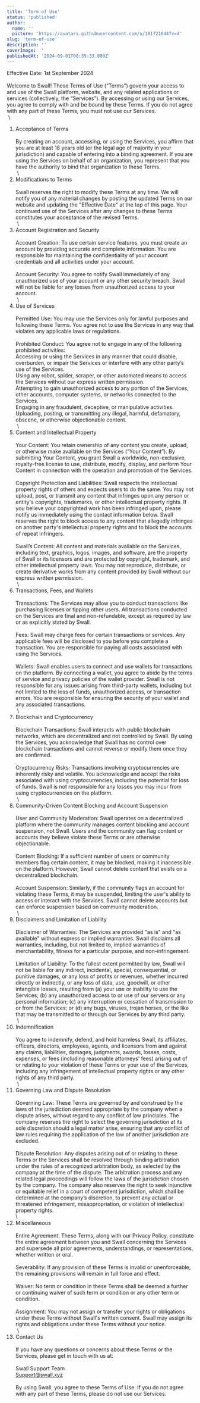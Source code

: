 ```yaml
---
title: 'Term of Use'
status: 'published'
author:
  name: ''
  picture: 'https://avatars.githubusercontent.com/u/181721044?v=4'
slug: 'term-of-use'
description: ''
coverImage: ''
publishedAt: '2024-09-01T08:35:33.000Z'
---
```


Effective Date: 1st September 2024\
 \
Welcome to Swall! These Terms of Use (“Terms”) govern your access to and use of the Swall platform, website, and any related applications or services (collectively, the “Services”). By accessing or using our Services, you agree to comply with and be bound by these Terms. If you do not agree with any part of these Terms, you must not use our Services.\
 \
1. Acceptance of Terms\
 \
By creating an account, accessing, or using the Services, you affirm that you are at least 18 years old (or the legal age of majority in your jurisdiction) and capable of entering into a binding agreement. If you are using the Services on behalf of an organization, you represent that you have the authority to bind that organization to these Terms.\
 \
2. Modifications to Terms\
 \
Swall reserves the right to modify these Terms at any time. We will notify you of any material changes by posting the updated Terms on our website and updating the "Effective Date" at the top of this page. Your continued use of the Services after any changes to these Terms constitutes your acceptance of the revised Terms.\
 \
3. Account Registration and Security\
 \
Account Creation: To use certain service features, you must create an account by providing accurate and complete information. You are responsible for maintaining the confidentiality of your account credentials and all activities under your account.\
 \
Account Security: You agree to notify Swall immediately of any unauthorized use of your account or any other security breach. Swall will not be liable for any losses from unauthorized access to your account.\
 \
4. Use of Services\
 \
Permitted Use: You may use the Services only for lawful purposes and following these Terms. You agree not to use the Services in any way that violates any applicable laws or regulations.\
 \
Prohibited Conduct: You agree not to engage in any of the following prohibited activities:\
Accessing or using the Services in any manner that could disable, overburden, or impair the Services or interfere with any other party’s use of the Services.\
Using any robot, spider, scraper, or other automated means to access the Services without our express written permission.\
Attempting to gain unauthorized access to any portion of the Services, other accounts, computer systems, or networks connected to the Services.\
Engaging in any fraudulent, deceptive, or manipulative activities.\
Uploading, posting, or transmitting any illegal, harmful, defamatory, obscene, or otherwise objectionable content.\
 \
5. Content and Intellectual Property\
 \
Your Content: You retain ownership of any content you create, upload, or otherwise make available on the Services (“Your Content”). By submitting Your Content, you grant Swall a worldwide, non-exclusive, royalty-free license to use, distribute, modify, display, and perform Your Content in connection with the operation and promotion of the Services.\
 \
Copyright Protection and Liabilities: Swall respects the intellectual property rights of others and expects users to do the same. You may not upload, post, or transmit any content that infringes upon any person or entity's copyrights, trademarks, or other intellectual property rights. If you believe your copyrighted work has been infringed upon, please notify us immediately using the contact information below. Swall reserves the right to block access to any content that allegedly infringes on another party's intellectual property rights and to block the accounts of repeat infringers.\
 \
Swall’s Content: All content and materials available on the Services, including text, graphics, logos, images, and software, are the property of Swall or its licensors and are protected by copyright, trademark, and other intellectual property laws. You may not reproduce, distribute, or create derivative works from any content provided by Swall without our express written permission.\
 \
6. Transactions, Fees, and Wallets\
 \
Transactions: The Services may allow you to conduct transactions like purchasing licenses or tipping other users. All transactions conducted on the Services are final and non-refundable, except as required by law or as explicitly stated by Swall.\
 \
Fees: Swall may charge fees for certain transactions or services. Any applicable fees will be disclosed to you before you complete a transaction. You are responsible for paying all costs associated with using the Services.\
 \
Wallets: Swall enables users to connect and use wallets for transactions on the platform. By connecting a wallet, you agree to abide by the terms of service and privacy policies of the wallet provider. Swall is not responsible for any issues arising from third-party wallets, including but not limited to the loss of funds, unauthorized access, or transaction errors. You are responsible for ensuring the security of your wallet and any associated transactions.\
 \
7. Blockchain and Cryptocurrency\
 \
Blockchain Transactions: Swall interacts with public blockchain networks, which are decentralized and not controlled by Swall. By using the Services, you acknowledge that Swall has no control over blockchain transactions and cannot reverse or modify them once they are confirmed.\
 \
Cryptocurrency Risks: Transactions involving cryptocurrencies are inherently risky and volatile. You acknowledge and accept the risks associated with using cryptocurrencies, including the potential for loss of funds. Swall is not responsible for any losses you may incur from using cryptocurrencies on the platform.\
 \
8. Community-Driven Content Blocking and Account Suspension\
 \
User and Community Moderation: Swall operates on a decentralized platform where the community manages content blocking and account suspension, not Swall. Users and the community can flag content or accounts they believe violate these Terms or are otherwise objectionable.\
 \
Content Blocking: If a sufficient number of users or community members flag certain content, it may be blocked, making it inaccessible on the platform. However, Swall cannot delete content that exists on a decentralized blockchain.\
 \
Account Suspension: Similarly, if the community flags an account for violating these Terms, it may be suspended, limiting the user's ability to access or interact with the Services. Swall cannot delete accounts but can enforce suspension based on community moderation.\
 \
9. Disclaimers and Limitation of Liability\
 \
Disclaimer of Warranties: The Services are provided "as is" and "as available" without express or implied warranties. Swall disclaims all warranties, including, but not limited to, implied warranties of merchantability, fitness for a particular purpose, and non-infringement.\
 \
Limitation of Liability: To the fullest extent permitted by law, Swall will not be liable for any indirect, incidental, special, consequential, or punitive damages, or any loss of profits or revenues, whether incurred directly or indirectly, or any loss of data, use, goodwill, or other intangible losses, resulting from (a) your use or inability to use the Services; (b) any unauthorized access to or use of our servers or any personal information; (c) any interruption or cessation of transmission to or from the Services; or (d) any bugs, viruses, trojan horses, or the like that may be transmitted to or through our Services by any third party.\
 \
10. Indemnification\
 \
You agree to indemnify, defend, and hold harmless Swall, its affiliates, officers, directors, employees, agents, and licensors from and against any claims, liabilities, damages, judgments, awards, losses, costs, expenses, or fees (including reasonable attorneys' fees) arising out of or relating to your violation of these Terms or your use of the Services, including any infringement of intellectual property rights or any other rights of any third party.\
 \
11. Governing Law and Dispute Resolution\
 \
Governing Law: These Terms are governed by and construed by the laws of the jurisdiction deemed appropriate by the company when a dispute arises, without regard to any conflict of law principles. The company reserves the right to select the governing jurisdiction at its sole discretion should a legal matter arise, ensuring that any conflict of law rules requiring the application of the law of another jurisdiction are excluded.\
 \
Dispute Resolution: Any disputes arising out of or relating to these Terms or the Services shall be resolved through binding arbitration under the rules of a recognized arbitration body, as selected by the company at the time of the dispute. The arbitration process and any related legal proceedings will follow the laws of the jurisdiction chosen by the company. The company also reserves the right to seek injunctive or equitable relief in a court of competent jurisdiction, which shall be determined at the company’s discretion, to prevent any actual or threatened infringement, misappropriation, or violation of intellectual property rights.\
\
12. Miscellaneous\
 \
Entire Agreement: These Terms, along with our Privacy Policy, constitute the entire agreement between you and Swall concerning the Services and supersede all prior agreements, understandings, or representations, whether written or oral.\
 \
Severability: If any provision of these Terms is invalid or unenforceable, the remaining provisions will remain in full force and effect.\
 \
Waiver: No term or condition in these Terms shall be deemed a further or continuing waiver of such term or condition or any other term or condition.\
 \
Assignment: You may not assign or transfer your rights or obligations under these Terms without Swall's written consent. Swall may assign its rights and obligations under these Terms without your notice.\
 \
13. Contact Us\
 \
If you have any questions or concerns about these Terms or the Services, please get in touch with us at:\
 \
Swall Support Team \
Support@swall.xyz\
 \
By using Swall, you agree to these Terms of Use. If you do not agree with any part of these Terms, please do not use our Services.